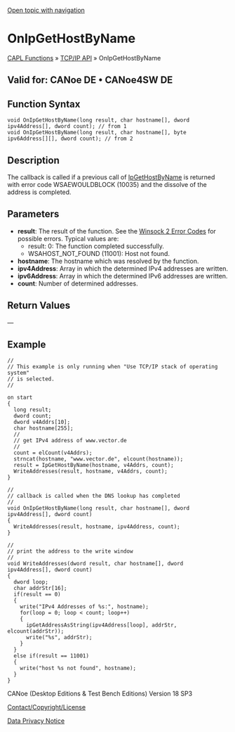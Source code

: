 [Open topic with navigation](../../../../../CANoeDEFamily.htm#Topics/CAPLFunctions/TCPIPAPI/EventProcedures/CAPLfunctionTCPIPOnIpGetHostByName.md)

# OnIpGetHostByName

[CAPL Functions](../../CAPLfunctions.md) » [TCP/IP API](../CAPLfunctionsTCPIPOverview.md) » OnIpGetHostByName

## Valid for: CANoe DE • CANoe4SW DE

## Function Syntax

```plaintext
void OnIpGetHostByName(long result, char hostname[], dword ipv4Address[], dword count); // from 1
void OnIpGetHostByName(long result, char hostname[], byte ipv6Address[][], dword count); // from 2
```

## Description

The callback is called if a previous call of [IpGetHostByName](../Functions/CAPLfunctionIpGetHostByName.md) is returned with error code WSAEWOULDBLOCK (10035) and the dissolve of the address is completed.

## Parameters

- **result**: The result of the function. See the [Winsock 2 Error Codes](../CAPLfunctionsTCPIPWinsock2ErrorCodes.md) for possible errors. Typical values are:
  - result: 0: The function completed successfully.
  - WSAHOST_NOT_FOUND (11001): Host not found.
- **hostname**: The hostname which was resolved by the function.
- **ipv4Address**: Array in which the determined IPv4 addresses are written.
- **ipv6Address**: Array in which the determined IPv6 addresses are written.
- **count**: Number of determined addresses.

## Return Values

—

## Example

```plaintext
//
// This example is only running when "Use TCP/IP stack of operating system"
// is selected.
//

on start
{
  long result;
  dword count;
  dword v4Addrs[10];
  char hostname[255];
  //
  // get IPv4 address of www.vector.de
  //
  count = elCount(v4Addrs);
  strncat(hostname, "www.vector.de", elcount(hostname));
  result = IpGetHostByName(hostname, v4Addrs, count);
  WriteAddresses(result, hostname, v4Addrs, count);
}

//
// callback is called when the DNS lookup has completed
//
void OnIpGetHostByName(long result, char hostname[], dword ipv4Address[], dword count)
{
  WriteAddresses(result, hostname, ipv4Address, count);
}

//
// print the address to the write window
//
void WriteAddresses(dword result, char hostname[], dword ipv4Address[], dword count)
{
  dword loop;
  char addrStr[16];
  if(result == 0)
  {
    write("IPv4 Addresses of %s:", hostname);
    for(loop = 0; loop < count; loop++)
    {
      ipGetAddressAsString(ipv4Address[loop], addrStr, elcount(addrStr));
      write("%s", addrStr);
    }
  }
  else if(result == 11001)
  {
    write("host %s not found", hostname);
  }
}
```

CANoe (Desktop Editions & Test Bench Editions) Version 18 SP3

[Contact/Copyright/License](../../../Shared/ContactCopyrightLicense.md)

[Data Privacy Notice](https://www.vector.com/int/en/company/get-info/privacy-policy/)
